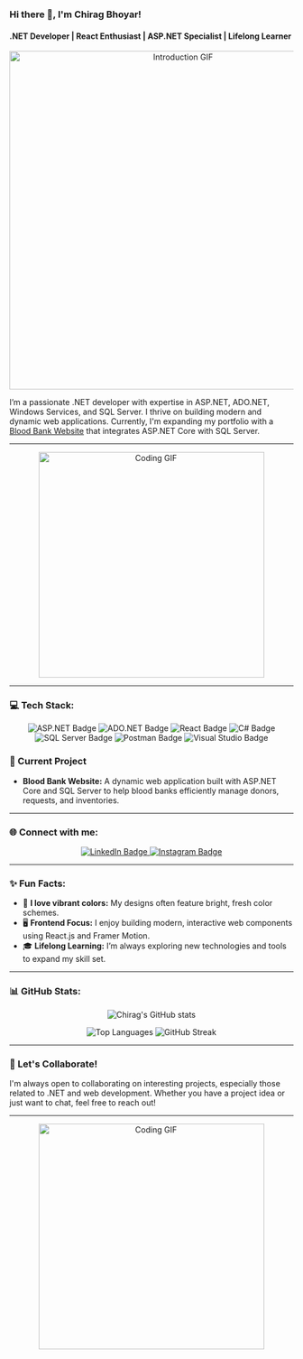 ### Hi there 👋, I'm Chirag Bhoyar!

#### .NET Developer | React Enthusiast | ASP.NET Specialist | Lifelong Learner

<p align="center">
  <img src="https://media.giphy.com/media/3o6Zt8z0x4Z9XPkRkU/giphy.gif" width="600" alt="Introduction GIF">
</p>

I’m a passionate .NET developer with expertise in ASP.NET, ADO.NET, Windows Services, and SQL Server. I thrive on building modern and dynamic web applications. Currently, I'm expanding my portfolio with a [Blood Bank Website](#current-project) that integrates ASP.NET Core with SQL Server.

---

<p align="center">
  <img src="https://media.giphy.com/media/L1R1tvI9svkIWwpVYr/giphy.gif" width="400" alt="Coding GIF">
</p>

---

### 💻 Tech Stack:

<p align="center">
  <img src="https://img.shields.io/badge/ASP.NET-512BD4?style=for-the-badge&logo=dotnet&logoColor=white" alt="ASP.NET Badge" />
  <img src="https://img.shields.io/badge/ADO.NET-2563eb?style=for-the-badge&logo=csharp&logoColor=white" alt="ADO.NET Badge" />
  <img src="https://img.shields.io/badge/React.js-61DAFB?style=for-the-badge&logo=react&logoColor=white" alt="React Badge" />
  <img src="https://img.shields.io/badge/CSharp-239120?style=for-the-badge&logo=csharp&logoColor=white" alt="C# Badge" />
  <img src="https://img.shields.io/badge/SQL_Server-CC2927?style=for-the-badge&logo=microsoft-sql-server&logoColor=white" alt="SQL Server Badge" />
  <img src="https://img.shields.io/badge/Postman-FF6C37?style=for-the-badge&logo=postman&logoColor=white" alt="Postman Badge" />
  <img src="https://img.shields.io/badge/Visual_Studio-5C2D91?style=for-the-badge&logo=visual-studio&logoColor=white" alt="Visual Studio Badge" />
</p>

### 🚀 Current Project

- **Blood Bank Website:** A dynamic web application built with ASP.NET Core and SQL Server to help blood banks efficiently manage donors, requests, and inventories.

---

### 🌐 Connect with me:

<p align="center">
  <a href="https://www.linkedin.com/in/chirag-bhoyar-725747286/">
    <img src="https://img.shields.io/badge/LinkedIn-%230077B5.svg?style=for-the-badge&logo=linkedin&logoColor=white" alt="LinkedIn Badge" />
  </a>
  <a href="https://www.instagram.com/chirag.bhoyar14?igsh=MW96azRncHh5dHh5aQ==">
    <img src="https://img.shields.io/badge/Instagram-%23E4405F.svg?style=for-the-badge&logo=instagram&logoColor=white" alt="Instagram Badge" />
  </a>
</p>

---

### ✨ Fun Facts:

- 🌈 **I love vibrant colors:** My designs often feature bright, fresh color schemes.
- 🖥️ **Frontend Focus:** I enjoy building modern, interactive web components using React.js and Framer Motion.
- 🎓 **Lifelong Learning:** I’m always exploring new technologies and tools to expand my skill set.

---

### 📊 GitHub Stats:

<p align="center">
  <img src="https://github-readme-stats.vercel.app/api?username=ChiragBhoyar14&show_icons=true&theme=radical" alt="Chirag's GitHub stats" />
</p>

<p align="center">
  <img src="https://github-readme-stats.vercel.app/api/top-langs/?username=ChiragBhoyar14&layout=compact&theme=radical" alt="Top Languages" />
  <img src="https://github-readme-streak-stats.herokuapp.com/?user=ChiragBhoyar14&theme=radical" alt="GitHub Streak" />
</p>

---

### 💬 Let's Collaborate!

I'm always open to collaborating on interesting projects, especially those related to .NET and web development. Whether you have a project idea or just want to chat, feel free to reach out!

---

<p align="center">
  <img src="https://media.giphy.com/media/f3iwJFOVOwuy7K6FFw/giphy.gif" width="400" alt="Coding GIF" />
</p>
